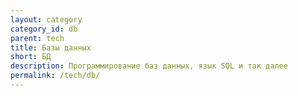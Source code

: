 ```yaml
---
layout: category
category_id: db
parent: tech
title: Базы данных
short: БД
description: Программирование баз данных, язык SQL и так далее
permalink: /tech/db/
---
```

